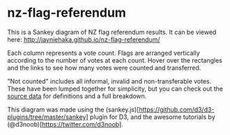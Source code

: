 # nz-flag-referendum

This is a Sankey diagram of NZ flag referendum results. It can be viewed here: http://jayniehaka.github.io/nz-flag-referendum/

Each column represents a vote count. Flags are arranged vertically according to the number of votes at each count. Hover over the rectangles and the links to see how many votes were counted and transferred.

"Not counted" includes all informal, invalid and non-transferable votes. These have been lumped together for simplicity, but you can check out the [source data](http://www.electionresults.govt.nz/2015_flag_referendum1/results-by-count-report.html) for definitions and a full breakdown.

This diagram was made using the (sankey.js)[https://github.com/d3/d3-plugins/tree/master/sankey] plugin for D3, and the awesome tutorials by (@d3noob)[https://twitter.com/d3noob].
